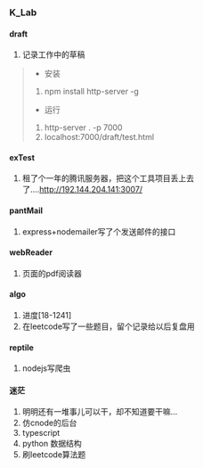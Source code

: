 ### K_Lab


#### draft
1. 记录工作中的草稿
> - 安装 
> 1. npm install http-server -g
> 
> - 运行
> 1. http-server . -p 7000
> 2. localhost:7000/draft/test.html 

#### exTest
1. 租了个一年的腾讯服务器，把这个工具项目丢上去了....http://192.144.204.141:3007/
#### pantMail
1. express+nodemailer写了个发送邮件的接口
#### webReader
1. 页面的pdf阅读器
#### algo
1. 进度[18-1241]
2. 在leetcode写了一些题目，留个记录给以后复盘用
#### reptile
1. nodejs写爬虫
#### 迷茫
1. 明明还有一堆事儿可以干，却不知道要干嘛...
2. 仿cnode的后台
3. typescript
4. python 数据结构
5. 刷leetcode算法题
